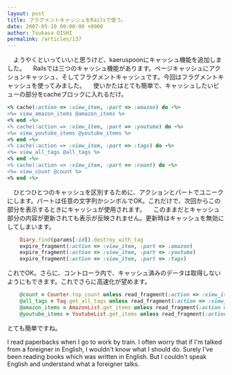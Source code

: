 ```yaml
---
layout: post
title: フラグメントキャッシュをRailsで使う。
date: 2007-05-10 00:00:00 +0900
author: Tsukasa OISHI
permalink: /articles/137
---
```


　ようやくといっていいと思うけど、kaeruspoonにキャッシュ機能を追加しました。
　Railsでは三つのキャッシュ機能があります。ページキャッシュにアクションキャッシュ、そしてフラグメントキャッシュです。今回はフラグメントキャッシュを使ってみました。
　使いかたはとても簡単で、キャッシュしたいビューの部分をcacheブロックに入れるだけ。

```ruby
<% cache(:action => :view_item, :part => :amazon) do -%>
<%= view_amazon_items @amazon_items %>
<% end -%>
<% cache(:action => :view_item, :part => :youtube) do -%>
<%= view_youtube_items @youtube_items %>
<% end -%>
<% cache(:action => :view_item, :part => :tags) do -%>
<%= view_all_tags @all_tags %>
<% end -%>
<% cache(:action => :view_item, :part => :count) do -%>
<%= view_count @count %>
<% end -%>
```

　ひとつひとつのキャッシュを区別するために、アクションとパートでユニークにします。パートは任意の文字列かシンボルでOK。これだけで、次回からこの部分を表示するときにキャッシュが使用されます。
　このままだとキャッシュ部分の内容が更新されても表示が反映されません。更新時はキャッシュを無効にしてしまいます。

```ruby
    Diary.find(params[:id]).destroy_with_tag
    expire_fragment(:action => :view_item, :part => :amazon)
    expire_fragment(:action => :view_item, :part => :youtube)
    expire_fragment(:action => :view_item, :part => :tags)
```

これでOK。さらに、コントローラ内で、キャッシュ済みのデータは取得しないようにもできます。これでさらに高速化が望めます。

```ruby
    @count = Counter.top_count unless read_fragment(:action => :view_item, :part => :count)
    @all_tags = Tag.get_all_tags unless read_fragment(:action => :view_item, :part => :tags)
    @amazon_items = AmazonList.get_items unless read_fragment(:action => :view_item, :part => :amazon)
    @youtube_items = YoutubeList.get_items unless read_fragment(:action => :view_item, :part => :youtube)
```

とても簡単ですね。

I read paperbacks when I go to work by train. I often worry that if I'm talked from a foreigner in English, I wouldn't know what I should do. Surely I've been reading books which was written in English. But I couldn't speak English and understand what a foreigner talks.

